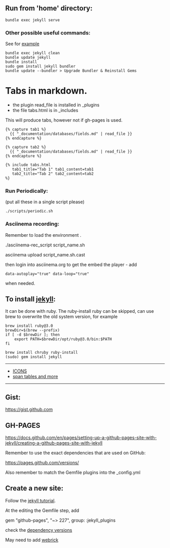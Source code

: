 ## Run from 'home' directory:

```
bundle exec jekyll serve
```

### Other possible useful commands:

See for [example](https://github.com/mmistakes/minimal-mistakes)

```
bundle exec jekyll clean 
bundle update jekyll
bundle install
sudo gem install jekyll bundler
bundle update --bundler > Upgrade Bundler & Reinstall Gems
```

# Tabs in markdown.

- the plugin read_file is installed in _plugins
- the file tabs.html is in _includes

This will produce tabs, however not if gh-pages is used.

```
{% capture tab1 %}
  {{ "_documentation/databases/fields.md" | read_file }}
{% endcapture %}

{% capture tab2 %}
  {{ "_documentation/databases/fields.md" | read_file }}
{% endcapture %}

{% include tabs.html 
   tab1_title="Tab 1" tab1_content=tab1
   tab2_title="Tab 2" tab2_content=tab2
%}

```

### Run Periodically:

(put all these in a single script please)

```
./scripts/periodic.sh
```

### Asciinema recording:

Remember to load the environment .

./asciinema-rec_script script_name.sh

asciinema upload script_name.sh.cast

then login into asciinema.org to get the embed the player - add

`data-autoplay="true" data-loop="true"`

when needed.

## To install [jekyll](https://jekyllrb.com):

It can be done with ruby.
The ruby-install ruby can be skipped, can use brew to overwrite the old system version,
for example

```
brew install ruby@3.0
brewDir=$(brew --prefix)
if [ -d $brewDir ]; then
	export PATH=$brewDir/opt/ruby@3.0/bin:$PATH
fi
```

```
brew install chruby ruby-install  
(sudo) gem install jekyll
```

---

- [ICONS](https://feathericons.com)
- [span tables and more](https://github.com/jeffreytse/jekyll-spaceship)

---

## Gist:

https://gist.github.com

## GH-PAGES

https://docs.github.com/en/pages/setting-up-a-github-pages-site-with-jekyll/creating-a-github-pages-site-with-jekyll

Remember to use the exact dependencies that are used on GitHub:

https://pages.github.com/versions/

Also remember to match the Gemfile plugins into the _config.yml

## Create a new site:

Follow the [jekyll tutorial](https://jekyllrb.com/docs/step-by-step/01-setup/).

At the editing the Gemfile step, add

gem "github-pages", "~> 227", group: :jekyll_plugins

check the [dependency versions](https://pages.github.com/versions/)

May need to add [webrick](https://github.com/github/pages-gem/issues/752)

